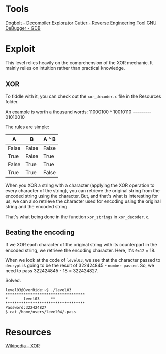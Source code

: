 # Tools
[Dogbolt - Decompiler Explorator](https://dogbolt.org/)
[Cutter - Reverse Engineering Tool](https://cutter.re/)
[GNU DeBugger - GDB](https://fr.wikipedia.org/wiki/GNU_Debugger)

# Exploit
This level relies heavily on the comprehension of the XOR mechanic. 
It mainly relies on intuition rather than practical knowledge.


## XOR
To fiddle with it, you can check out the `xor_decoder.c` file in the Resources folder.

An example is worth a thousand words:
  11000100
^ 10010110
\---------
  01010010

The rules are simple:

A   | B    | A ^ B
----|------|------
False|False|False
True|False|True
False|True|True
True|True|False

When you XOR a string with a character (applying the XOR operation to every character of the string), you can retrieve the original string from the encoded string using the character.
But, and that's what is interesting for us, we can also retrieve the character used for encoding using the original string and the encoded string. 

That's what being done in the function `xor_strings` in `xor_decoder.c`.

## Beating the encoding
If we XOR each character of the original string with its counterpart in the encoded string, we retrieve the encoding character. Here, it's `0x12` = 18.

When we look at the code of `level03`, we see that the character passed to `decrypt` is going to be the result of 322424845 - `number passed`. So, we need to pass 322424845 - 18 = 322424827.

Solved.
```
level03@OverRide:~$ ./level03
***********************************
*		level03		**
***********************************
Password:322424827
$ cat /home/users/level04/.pass
```

# Resources
[Wikipedia - XOR](https://en.wikipedia.org/wiki/Exclusive_or)